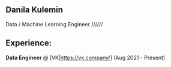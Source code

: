 ## Danila Kulemin

Data / Machine Learning Engineer
//////

## Experience:

**Data Engineer** @ [VK|https://vk.company/] (Aug 2021 - Present)
